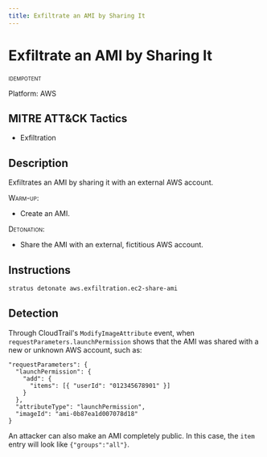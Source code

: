 ```yaml
---
title: Exfiltrate an AMI by Sharing It
---
```


# Exfiltrate an AMI by Sharing It


 <span class="smallcaps w3-badge w3-blue w3-round w3-text-white" title="This attack technique can be detonated multiple times">idempotent</span> 

Platform: AWS

## MITRE ATT&CK Tactics


- Exfiltration

## Description


Exfiltrates an AMI by sharing it with an external AWS account.

<span style="font-variant: small-caps;">Warm-up</span>: 

- Create an AMI.

<span style="font-variant: small-caps;">Detonation</span>: 

- Share the AMI with an external, fictitious AWS account.


## Instructions

```bash title="Detonate with Stratus Red Team"
stratus detonate aws.exfiltration.ec2-share-ami
```
## Detection


Through CloudTrail's <code>ModifyImageAttribute</code> event, when <code>requestParameters.launchPermission</code> shows
that the AMI was shared with a new or unknown AWS account, such as:

<pre><code>"requestParameters": {
  "launchPermission": {
    "add": {
	  "items": [{ "userId": "012345678901" }]
    }
  },
  "attributeType": "launchPermission",
  "imageId": "ami-0b87ea1d007078d18"
}</code></pre>

An attacker can also make an AMI completely public. In this case, the <code>item</code> entry 
will look like <code>{"groups":"all"}</code>. 


